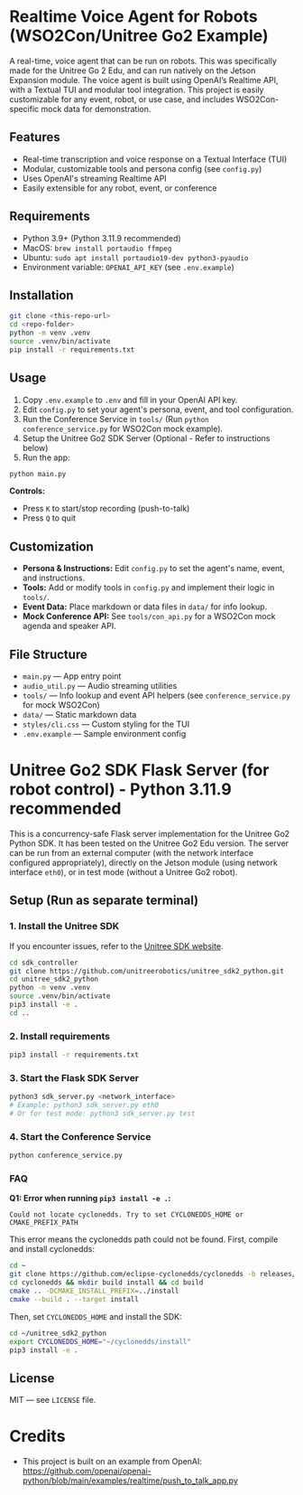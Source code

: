 
# Realtime Voice Agent for Robots (WSO2Con/Unitree Go2 Example)


A real-time, voice agent that can be run on robots. This was specifically made for the Unitree Go 2 Edu, and can run natively on the Jetson Expansion module. The voice agent is built using OpenAI’s Realtime API, with a Textual TUI and modular tool integration. This project is easily customizable for any event, robot, or use case, and includes WSO2Con-specific mock data for demonstration.


## Features

- Real-time transcription and voice response on a Textual Interface (TUI)
- Modular, customizable tools and persona config (see `config.py`)
- Uses OpenAI's streaming Realtime API
- Easily extensible for any robot, event, or conference


## Requirements

- Python 3.9+ (Python 3.11.9 recommended)
- MacOS: `brew install portaudio ffmpeg`
- Ubuntu: `sudo apt install portaudio19-dev python3-pyaudio`
- Environment variable: `OPENAI_API_KEY` (see `.env.example`)


## Installation

```bash
git clone <this-repo-url>
cd <repo-folder>
python -m venv .venv
source .venv/bin/activate
pip install -r requirements.txt
```


## Usage

1. Copy `.env.example` to `.env` and fill in your OpenAI API key.
2. Edit `config.py` to set your agent's persona, event, and tool configuration.
3. Run the Conference Service in `tools/` (Run `python conference_service.py` for WSO2Con mock example).
4. Setup the Unitree Go2 SDK Server (Optional - Refer to instructions below)
5. Run the app:

```bash
python main.py
```

**Controls:**
- Press `K` to start/stop recording (push-to-talk)
- Press `Q` to quit

## Customization

- **Persona & Instructions:** Edit `config.py` to set the agent's name, event, and instructions.
- **Tools:** Add or modify tools in `config.py` and implement their logic in `tools/`.
- **Event Data:** Place markdown or data files in `data/` for info lookup.
- **Mock Conference API:** See `tools/con_api.py` for a WSO2Con mock agenda and speaker API.


## File Structure

- `main.py` — App entry point
- `audio_util.py` — Audio streaming utilities
- `tools/` — Info lookup and event API helpers (see `conference_service.py` for mock WSO2Con)
- `data/` — Static markdown data
- `styles/cli.css` — Custom styling for the TUI
- `.env.example` — Sample environment config

# Unitree Go2 SDK Flask Server (for robot control) - Python 3.11.9 recommended


This is a concurrency-safe Flask server implementation for the Unitree Go2 Python SDK. It has been tested on the Unitree Go2 Edu version. The server can be run from an external computer (with the network interface configured appropriately), directly on the Jetson module (using network interface `eth0`), or in test mode (without a Unitree Go2 robot).

## Setup (Run as separate terminal)

### 1. Install the Unitree SDK
If you encounter issues, refer to the [Unitree SDK website](https://github.com/unitreerobotics/unitree_sdk2_python).

```bash
cd sdk_controller
git clone https://github.com/unitreerobotics/unitree_sdk2_python.git
cd unitree_sdk2_python
python -m venv .venv
source .venv/bin/activate
pip3 install -e .
cd ..
```

### 2. Install requirements

```bash
pip3 install -r requirements.txt
```


### 3. Start the Flask SDK Server

```bash
python3 sdk_server.py <network_interface>
# Example: python3 sdk_server.py eth0
# Or for test mode: python3 sdk_server.py test
```

### 4. Start the Conference Service
```bash
python conference_service.py
```

### FAQ
**Q1: Error when running `pip3 install -e .`:**
```
Could not locate cyclonedds. Try to set CYCLONEDDS_HOME or CMAKE_PREFIX_PATH
```
This error means the cyclonedds path could not be found. First, compile and install cyclonedds:

```bash
cd ~
git clone https://github.com/eclipse-cyclonedds/cyclonedds -b releases/0.10.x 
cd cyclonedds && mkdir build install && cd build
cmake .. -DCMAKE_INSTALL_PREFIX=../install
cmake --build . --target install
```

Then, set `CYCLONEDDS_HOME` and install the SDK:

```bash
cd ~/unitree_sdk2_python
export CYCLONEDDS_HOME="~/cyclonedds/install"
pip3 install -e .
```

## License

MIT — see `LICENSE` file.


# Credits

- This project is built on an example from OpenAI: https://github.com/openai/openai-python/blob/main/examples/realtime/push_to_talk_app.py